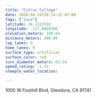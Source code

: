 ```yaml
---
title: "Citrus College"
date: 2018-04-24T20:14:32-07:00
tags: ["juco"]
latitude: 34.1313742
longitude: -117.8829366
elevation_meters: 199.64
distance_meters: 400.00
lap_lanes: 9
home_lanes: 9
surface_type: artificial
surface_color: red
turn_diameter_meters: 63.24
speed_rating: -1.33
steeple_water_location:

---
```

1000 W Foothill Blvd, Glendora, CA 91741
<!--more-->
